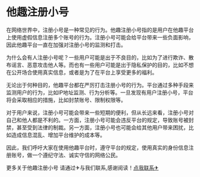 # 他趣注册小号

在网络世界中，注册小号是一种常见的行为。他趣注册小号指的是用户在他趣平台上使用虚假信息注册多个账号的行为。注册小号可能会给平台带来一些负面影响，因此他趣平台一直在加强对注册小号的监测和打击。

为什么会有人注册小号呢？一些用户可能是出于不良目的，比如为了进行欺诈、散布谣言、恶意攻击他人等。而也有一些用户可能是出于隐私保护的目的，比如不想在公开场合使用真实信息，或者是为了在平台上享受更多的福利。

无论出于何种目的，他趣平台都在严厉打击注册小号的行为。平台通过多种手段来监测用户的行为，比如IP地址监测、行为分析等。一旦发现有用户注册小号，平台将会采取相应的措施，比如封禁账号、限制权限等。

对于用户来说，注册小号可能会带来一些短期的便利，但从长远来看，注册小号对自己和他人都是不利的。一方面，注册小号可能会违反平台的规定，导致账号被封禁，甚至受到法律的制裁。另一方面，注册小号也可能会给其他用户带来困扰，比如造成信息混乱、增加平台维护的成本等。

因此，我们呼吁大家在使用他趣平台时，遵守平台的规定，使用真实的身份信息注册账号，做一个遵纪守法、诚实守信的网络公民。

更多关于他趣注册小号 请通过✈与我们联系,感谢阅读！[点我联系✈](https://www.k02.cc)